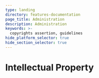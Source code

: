 ```yaml
---
type: landing
directory: features-documentation
page_title: Administration
description: Administration
keywords: >-
  copyrights assertion, guidelines
hide_platform_selector: true
hide_section_selector: true
---
```

# Intellectual Property
